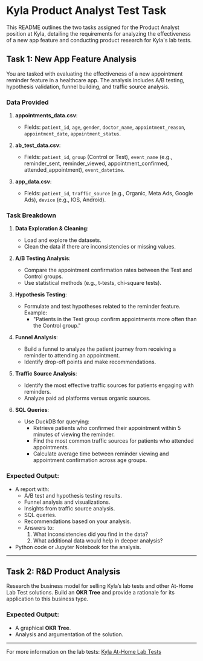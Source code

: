 # Kyla Product Analyst Test Task

This README outlines the two tasks assigned for the Product Analyst position at Kyla, detailing the requirements for analyzing the effectiveness of a new app feature and conducting product research for Kyla's lab tests.

## Task 1: New App Feature Analysis

You are tasked with evaluating the effectiveness of a new appointment reminder feature in a healthcare app. The analysis includes A/B testing, hypothesis validation, funnel building, and traffic source analysis.

### Data Provided
1. **appointments_data.csv**:
   - Fields: `patient_id`, `age`, `gender`, `doctor_name`, `appointment_reason`, `appointment_date`, `appointment_status`.

2. **ab_test_data.csv**:
   - Fields: `patient_id`, `group` (Control or Test), `event_name` (e.g., reminder_sent, reminder_viewed, appointment_confirmed, attended_appointment), `event_datetime`.

3. **app_data.csv**:
   - Fields: `patient_id`, `traffic_source` (e.g., Organic, Meta Ads, Google Ads), `device` (e.g., IOS, Android).

### Task Breakdown

1. **Data Exploration & Cleaning**:
   - Load and explore the datasets.
   - Clean the data if there are inconsistencies or missing values.

2. **A/B Testing Analysis**:
   - Compare the appointment confirmation rates between the Test and Control groups.
   - Use statistical methods (e.g., t-tests, chi-square tests).

3. **Hypothesis Testing**:
   - Formulate and test hypotheses related to the reminder feature. Example:
     - "Patients in the Test group confirm appointments more often than the Control group."

4. **Funnel Analysis**:
   - Build a funnel to analyze the patient journey from receiving a reminder to attending an appointment.
   - Identify drop-off points and make recommendations.

5. **Traffic Source Analysis**:
   - Identify the most effective traffic sources for patients engaging with reminders.
   - Analyze paid ad platforms versus organic sources.

6. **SQL Queries**:
   - Use DuckDB for querying:
     - Retrieve patients who confirmed their appointment within 5 minutes of viewing the reminder.
     - Find the most common traffic sources for patients who attended appointments.
     - Calculate average time between reminder viewing and appointment confirmation across age groups.

### Expected Output:
- A report with:
  - A/B test and hypothesis testing results.
  - Funnel analysis and visualizations.
  - Insights from traffic source analysis.
  - SQL queries.
  - Recommendations based on your analysis.
  - Answers to:
    1. What inconsistencies did you find in the data?
    2. What additional data would help in deeper analysis?
- Python code or Jupyter Notebook for the analysis.

---

## Task 2: R&D Product Analysis

Research the business model for selling Kyla’s lab tests and other At-Home Lab Test solutions. Build an **OKR Tree** and provide a rationale for its application to this business type.

### Expected Output:
- A graphical **OKR Tree**.
- Analysis and argumentation of the solution.
  
---

For more information on the lab tests: [Kyla At-Home Lab Tests](https://kyla.com/labs?product_analyst_test_task)
